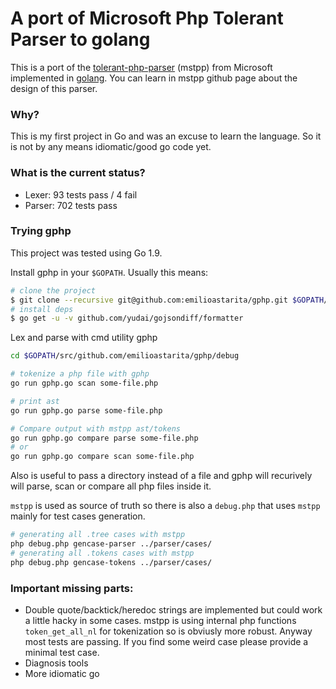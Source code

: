# A port of Microsoft Php Tolerant Parser to golang
This is a port of the [tolerant-php-parser](https://github.com/Microsoft/tolerant-php-parser) (mstpp) from Microsoft implemented in [golang](http://golang.org/). You can learn in mstpp github page about the design of this parser.

### Why?
This is my first project in Go and was an excuse to learn the language. So it is not by any means idiomatic/good go code yet. 

### What is the current status?
- Lexer: 93 tests pass / 4 fail
- Parser: 702 tests pass
 

### Trying gphp

This project was tested using Go 1.9.

Install gphp in your `$GOPATH`. Usually this means:
```bash
# clone the project
$ git clone --recursive git@github.com:emilioastarita/gphp.git $GOPATH/src/github.com/emilioastarita/gphp/
# install deps
$ go get -u -v github.com/yudai/gojsondiff/formatter
```

Lex and parse with cmd utility gphp
```bash
cd $GOPATH/src/github.com/emilioastarita/gphp/debug

# tokenize a php file with gphp
go run gphp.go scan some-file.php

# print ast 
go run gphp.go parse some-file.php

# Compare output with mstpp ast/tokens
go run gphp.go compare parse some-file.php
# or 
go run gphp.go compare scan some-file.php
```

Also is useful to pass a directory instead of a file and gphp will recurively will parse, scan or compare all php files inside it.  


`mstpp` is used as source of truth so there is also a `debug.php` that uses `mstpp` mainly for test cases generation. 

```bash
# generating all .tree cases with mstpp
php debug.php gencase-parser ../parser/cases/
# generating all .tokens cases with mstpp
php debug.php gencase-tokens ../parser/cases/
```


### Important missing parts:
- Double quote/backtick/heredoc strings are implemented but could work a little hacky in some cases. mstpp is using internal php functions `token_get_all_nl` for tokenization so is obviusly more robust. Anyway most tests are passing. If you find some weird case please provide a minimal test case.
- Diagnosis tools
- More idiomatic go

